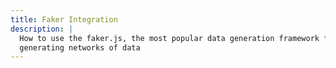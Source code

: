 ```yaml
---
title: Faker Integration
description: |
  How to use the faker.js, the most popular data generation framework for
  generating networks of data
---
```

